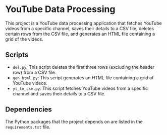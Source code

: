 # YouTube Data Processing
This project is a YouTube data processing application that fetches YouTube videos from a specific channel, saves their details to a CSV file, deletes certain rows from the CSV file, and generates an HTML file containing a grid of the videos.
## Scripts
- `del.py`: This script deletes the first three rows (excluding the header row) from a CSV file.
- `gen_html.py`: This script generates an HTML file containing a grid of YouTube videos.
- `yt_to_csv.py`: This script fetches YouTube videos from a specific channel and saves their details to a CSV file.
## Dependencies
The Python packages that the project depends on are listed in the `requirements.txt` file.
